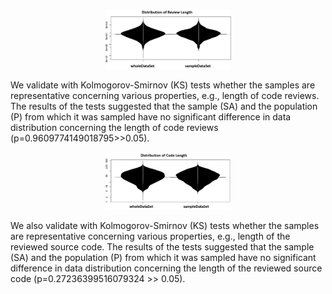 
<p align = "center">    
<img  src="./reviewLengthDistribution.png" width=40% />
</p>

We validate with Kolmogorov-Smirnov (KS) tests whether the samples are representative concerning various properties, e.g., length of code reviews. The results of the tests suggested that the sample (SA) and the population (P) from which it was sampled have no significant difference in data distribution concerning the length of code reviews (p=0.9609774149018795>>0.05).   



<p align = "center">    
<img  src="./codeLengthDistribution.png" width=40% />
</p>

We also validate with Kolmogorov-Smirnov (KS) tests whether the samples are representative concerning various properties, e.g., length of the reviewed source code. The results of the tests suggested that the sample (SA) and the population (P) from which it was sampled have no significant difference in data distribution concerning the length of the reviewed source code (p=0.27236399516079324 >> 0.05). 
